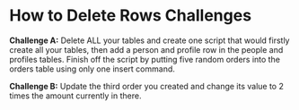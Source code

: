# How to Delete Rows Challenges

**Challenge A:**
Delete ALL your tables and create one script that would firstly create all your tables, then add a person and profile row in the people and profiles tables. Finish off the script by putting five random orders into the orders table using only one insert command.

**Challenge B:**
Update the third order you created and change its value to 2 times the amount currently in there.